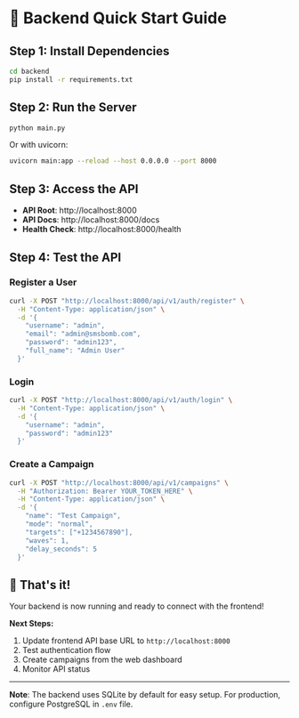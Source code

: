 # 🚀 Backend Quick Start Guide

## Step 1: Install Dependencies

```bash
cd backend
pip install -r requirements.txt
```

## Step 2: Run the Server

```bash
python main.py
```

Or with uvicorn:

```bash
uvicorn main:app --reload --host 0.0.0.0 --port 8000
```

## Step 3: Access the API

- **API Root**: http://localhost:8000
- **API Docs**: http://localhost:8000/docs
- **Health Check**: http://localhost:8000/health

## Step 4: Test the API

### Register a User

```bash
curl -X POST "http://localhost:8000/api/v1/auth/register" \
  -H "Content-Type: application/json" \
  -d '{
    "username": "admin",
    "email": "admin@smsbomb.com",
    "password": "admin123",
    "full_name": "Admin User"
  }'
```

### Login

```bash
curl -X POST "http://localhost:8000/api/v1/auth/login" \
  -H "Content-Type: application/json" \
  -d '{
    "username": "admin",
    "password": "admin123"
  }'
```

### Create a Campaign

```bash
curl -X POST "http://localhost:8000/api/v1/campaigns" \
  -H "Authorization: Bearer YOUR_TOKEN_HERE" \
  -H "Content-Type: application/json" \
  -d '{
    "name": "Test Campaign",
    "mode": "normal",
    "targets": ["+1234567890"],
    "waves": 1,
    "delay_seconds": 5
  }'
```

## 🎉 That's it!

Your backend is now running and ready to connect with the frontend!

**Next Steps:**
1. Update frontend API base URL to `http://localhost:8000`
2. Test authentication flow
3. Create campaigns from the web dashboard
4. Monitor API status

---

**Note**: The backend uses SQLite by default for easy setup. For production, configure PostgreSQL in `.env` file.